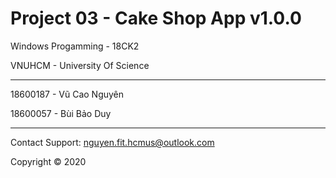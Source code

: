 # Project 03 - Cake Shop App v1.0.0

Windows Progamming - 18CK2

VNUHCM - University Of Science

-------------------------------------------------------------------

18600187 - Vũ Cao Nguyên

18600057 - Bùi Bảo Duy

-------------------------------------------------------------------

Contact Support: nguyen.fit.hcmus@outlook.com

Copyright © 2020
